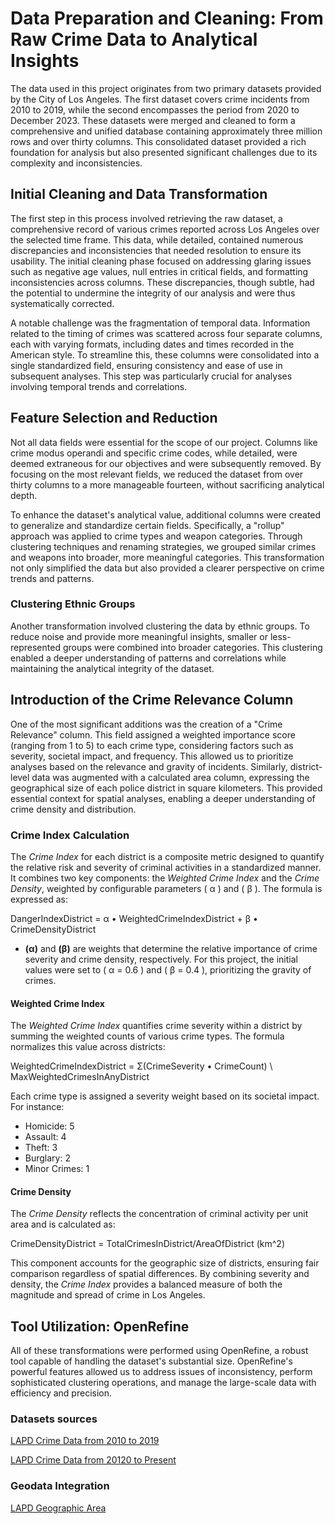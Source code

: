 # Data Preparation and Cleaning: From Raw Crime Data to Analytical Insights

The data used in this project originates from two primary datasets provided by the City of Los Angeles. The first dataset covers crime incidents from 2010 to 2019, while the second encompasses the period from 2020 to December 2023. These datasets were merged and cleaned to form a comprehensive and unified database containing approximately three million rows and over thirty columns. This consolidated dataset provided a rich foundation for analysis but also presented significant challenges due to its complexity and inconsistencies.


## Initial Cleaning and Data Transformation

The first step in this process involved retrieving the raw dataset, a comprehensive record of various crimes reported across Los Angeles over the selected time frame. This data, while detailed, contained numerous discrepancies and inconsistencies that needed resolution to ensure its usability. The initial cleaning phase focused on addressing glaring issues such as negative age values, null entries in critical fields, and formatting inconsistencies across columns. These discrepancies, though subtle, had the potential to undermine the integrity of our analysis and were thus systematically corrected.

A notable challenge was the fragmentation of temporal data. Information related to the timing of crimes was scattered across four separate columns, each with varying formats, including dates and times recorded in the American style. To streamline this, these columns were consolidated into a single standardized field, ensuring consistency and ease of use in subsequent analyses. This step was particularly crucial for analyses involving temporal trends and correlations.

## Feature Selection and Reduction

Not all data fields were essential for the scope of our project. Columns like crime modus operandi and specific crime codes, while detailed, were deemed extraneous for our objectives and were subsequently removed. By focusing on the most relevant fields, we reduced the dataset from over thirty columns to a more manageable fourteen, without sacrificing analytical depth.

To enhance the dataset's analytical value, additional columns were created to generalize and standardize certain fields. Specifically, a "rollup" approach was applied to crime types and weapon categories. Through clustering techniques and renaming strategies, we grouped similar crimes and weapons into broader, more meaningful categories. This transformation not only simplified the data but also provided a clearer perspective on crime trends and patterns.

### Clustering Ethnic Groups

Another transformation involved clustering the data by ethnic groups. To reduce noise and provide more meaningful insights, smaller or less-represented groups were combined into broader categories. This clustering enabled a deeper understanding of patterns and correlations while maintaining the analytical integrity of the dataset.

## Introduction of the Crime Relevance Column

One of the most significant additions was the creation of a "Crime Relevance" column. This field assigned a weighted importance score (ranging from 1 to 5) to each crime type, considering factors such as severity, societal impact, and frequency. This allowed us to prioritize analyses based on the relevance and gravity of incidents. Similarly, district-level data was augmented with a calculated area column, expressing the geographical size of each police district in square kilometers. This provided essential context for spatial analyses, enabling a deeper understanding of crime density and distribution.

### Crime Index Calculation

The *Crime Index* for each district is a composite metric designed to quantify the relative risk and severity of criminal activities in a standardized manner. It combines two key components: the *Weighted Crime Index* and the *Crime Density*, weighted by configurable parameters \( α \) and \( β \). The formula is expressed as:

DangerIndexDistrict = α • WeightedCrimeIndexDistrict + β • CrimeDensityDistrict


- **\(α\)** and **\(β\)** are weights that determine the relative importance of crime severity and crime density, respectively. For this project, the initial values were set to \( α = 0.6 \) and \( β = 0.4 \), prioritizing the gravity of crimes.

#### Weighted Crime Index
The *Weighted Crime Index* quantifies crime severity within a district by summing the weighted counts of various crime types. The formula normalizes this value across districts:

WeightedCrimeIndexDistrict = Σ(CrimeSeverity • CrimeCount) \ MaxWeightedCrimesInAnyDistrict

Each crime type is assigned a severity weight based on its societal impact. For instance:
- Homicide: 5
- Assault: 4
- Theft: 3
- Burglary: 2
- Minor Crimes: 1

#### Crime Density
The *Crime Density* reflects the concentration of criminal activity per unit area and is calculated as:


CrimeDensityDistrict = TotalCrimesInDistrict/AreaOfDistrict (km^2)


This component accounts for the geographic size of districts, ensuring fair comparison regardless of spatial differences. By combining severity and density, the *Crime Index* provides a balanced measure of both the magnitude and spread of crime in Los Angeles.


## Tool Utilization: OpenRefine

All of these transformations were performed using OpenRefine, a robust tool capable of handling the dataset's substantial size. OpenRefine's powerful features allowed us to address issues of inconsistency, perform sophisticated clustering operations, and manage the large-scale data with efficiency and precision.

### Datasets sources

[LAPD Crime Data from 2010 to 2019](https://catalog.data.gov/dataset/crime-data-from-2010-to-2019)

[LAPD Crime Data from 20120 to Present](https://catalog.data.gov/dataset/crime-data-from-2020-to-present)

### Geodata Integration

[LAPD Geographic Area](https://geohub.lacity.org/datasets/lahub::lapd-divisions/explore?location=34.018933%2C-118.410104%2C9.68)
